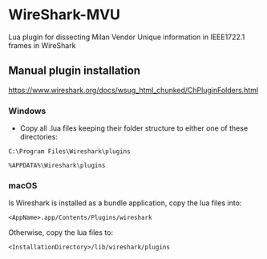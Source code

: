 # WireShark-MVU

Lua plugin for dissecting Milan Vendor Unique information in IEEE1722.1 frames in WireShark

## Manual plugin installation

https://www.wireshark.org/docs/wsug_html_chunked/ChPluginFolders.html

### Windows

- Copy all .lua files keeping their folder structure to either one of these directories:

```
C:\Program Files\Wireshark\plugins
```

```
%APPDATA%\Wireshark\plugins
```

### macOS

Is Wireshark is installed as a bundle application, copy the lua files into:

```
<AppName>.app/Contents/Plugins/wireshark
```

Otherwise, copy the lua files to:

```
<InstallationDirectory>/lib/wireshark/plugins
```

